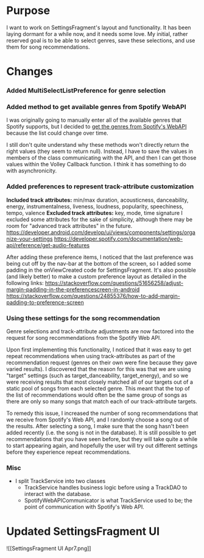# Purpose
I want to work on SettingsFragment's layout and functionality. It has been laying dormant for a while now, and it needs some love. My initial, rather reserved goal is to be able to select genres, save these selections, and use them for song recommendations.

# Changes
### Added MultiSelectListPreference for genre selection
### Added method to get available genres from Spotify WebAPI
I was originally going to manually enter all of the available genres that Spotify supports, but I decided to [get the genres from Spotify's WebAPI](https://developer.spotify.com/documentation/web-api/reference/get-recommendation-genres) because the list could change over time.

I still don't quite understand why these methods won't directly return the right values (they seem to return null). Instead, I have to save the values in members of the class communicating with the API, and then I can get those values within the Volley Callback function. I think it has something to do with asynchronicity. 
### Added preferences to represent track-attribute customization
**Included track attributes:** min/max duration, acousticness, danceability, energy, instrumentalness, liveness, loudness, popularity, speechiness, tempo, valence
**Excluded track attributes:** key, mode, time signature
I excluded some attributes for the sake of simplicity, although there may be room for "advanced track attributes" in the future.
https://developer.android.com/develop/ui/views/components/settings/organize-your-settings
https://developer.spotify.com/documentation/web-api/reference/get-audio-features

After adding these preference items, I noticed that the last preference was being cut off by the nav-bar at the bottom of the screen, so I added some padding in the onViewCreated code for SettingsFragment. It's also possible (and likely better) to make a custom preference layout as detailed in the following links:
https://stackoverflow.com/questions/51656258/adjust-margin-padding-in-the-preferencescreen-in-android
https://stackoverflow.com/questions/24855376/how-to-add-margin-padding-to-preference-screen
### Using these settings for the song recommendation
Genre selections and track-attribute adjustments are now factored into the request for song recommendations from the Spotify Web API.

Upon first implementing this functionality, I noticed that it was easy to get repeat recommendations when using track-attributes as part of the recommendation request (genres on their own were fine because they gave varied results). I discovered that the reason for this was that we are using "target" settings (such as target_danceability, target_energy), and so we were receiving results that most closely matched all of our targets out of a static pool of songs from each selected genre. This meant that the top of the list of recommendations would often be the same group of songs as there are only so many songs that match each of our track-attribute targets.

To remedy this issue, I increased the number of song recommendations that we receive from Spotify's Web API, and I randomly choose a song out of the results. After selecting a song, I make sure that the song hasn't been added recently (i.e. the song is not in the database). It is still possible to get recommendations that you have seen before, but they will take quite a while to start appearing again, and hopefully the user will try out different settings before they experience repeat recommendations.
### Misc
- I split TrackService into two classes
	- TrackService handles business logic before using a TrackDAO to interact with the database.
	- SpotifyWebAPICommunicator is what TrackService used to be; the point of communication with Spotify's Web API.

# Updated SettingsFragment UI
![[SettingsFragment UI Apr7.png]]